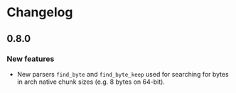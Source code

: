 # Changelog

## 0.8.0

### New features

- New parsers `find_byte` and `find_byte_keep` used for searching for
  bytes in arch native chunk sizes (e.g. 8 bytes on 64-bit).
